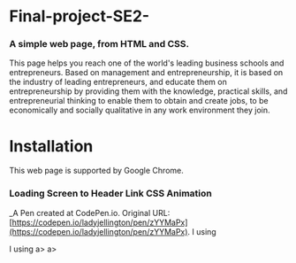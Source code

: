 # Final-project-SE2-
### A simple web page, from HTML and CSS.
This page helps you reach one of the world's leading business schools and entrepreneurs.
Based on management and entrepreneurship, it is based on the industry of leading entrepreneurs, and educate them on entrepreneurship by providing them with the knowledge, practical skills, 
and entrepreneurial thinking to enable them to obtain and create jobs, to be economically and socially qualitative in any work environment they join.
# Installation
This web page is supported by Google Chrome.
### Loading Screen to Header Link CSS Animation
 _A Pen created at CodePen.io. Original URL: [https://codepen.io/ladyjellington/pen/zYYMaPx](https://codepen.io/ladyjellington/pen/zYYMaPx).
I using **<div class = "name"></div>**
I using **<meta charset="UTF-8">**
a><link rel="stylesheet" href="./style.css">
a><title>acsses to MBSC</title>
 
